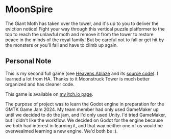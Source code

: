 
# MoonSpire

The Giant Moth has taken over the tower, and it's up to you to deliver the eviction notice! Fight your way through this vertical puzzle platformer to the top to reach the unlawful moth and remove it from the tower to restore peace in the minds of the royal family! But be careful not to fall or get hit by the monsters or you'll fall and have to climb up again.

## Personal Note
This is my second full game (see [Heavens Ablaze](http://sumrbrandr.github.io) and its [source code](https://github.com/SumRbrandR/HeavensAblaze)). I learned a lot from HA. Thanks to it Moonstruck Tower is much better organized and has cleaner code. 

This game is available on [my itch.io page](https://treadthedawngames.itch.io/).

The purpose of project was to learn the Godot engine in preparation for the GMTK Game Jam 2024. My team member had only used GameMaker up until we decided to do the jam, and I'd only used Unity. I'd tried GameMaker, but I didn't like the workflow. We decided on Godot for the engine because we both had interest in learning it, and that way neither one of us would be overwealmed learning a new engine. We'd both be :).
